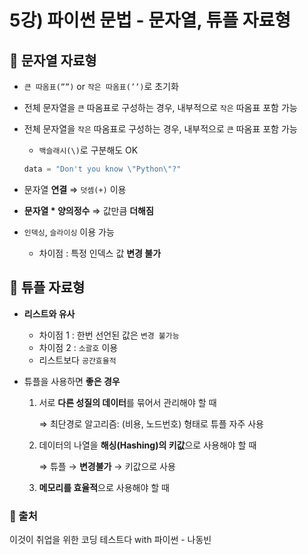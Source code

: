 # 5강) 파이썬 문법 - 문자열, 튜플 자료형

## 📍 문자열 자료형

- `큰 따옴표(””)` or `작은 따옴표(’’)`로 초기화
- 전체 문자열을 `큰` 따옴표로 구성하는 경우, 내부적으로 `작은` 따옴표 포함 가능
- 전체 문자열을 `작은` 따옴표로 구성하는 경우, 내부적으로 `큰` 따옴표 포함 가능
    - `백슬래시(\)`로 구분해도 OK
    
    ```python
    data = "Don't you know \"Python\"?"
    ```
    
- 문자열 **연결** ⇒ `덧셈(+)` 이용
- **문자열 * 양의정수** ⇒ 값만큼 **더해짐**
- `인덱싱`, `슬라이싱` 이용 가능
    - 차이점 : 특정 인덱스 값 **변경 불가**

## 📍 튜플 자료형

- **리스트와 유사**
    - 차이점 1 : 한번 선언된 값은 `변경 불가능`
    - 차이점 2 : `소괄호` 이용
    - 리스트보다 `공간효율적`

- 튜플을 사용하면 **좋은 경우**
    1. 서로 **다른 성질의 데이터**를 묶어서 관리해야 할 때
        
        ⇒ 최단경로 알고리즘: (비용, 노드번호) 형태로 튜플 자주 사용
        
    2. 데이터의 나열을 **해싱(Hashing)의 키값**으로 사용해야 할 때
        
        ⇒ 튜플 → **변경불가** → 키값으로 사용
        
    3. **메모리를 효율적**으로 사용해야 할 때


### 📍 출처
이것이 취업을 위한 코딩 테스트다 with 파이썬 - 나동빈